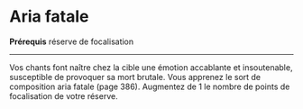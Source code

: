 # Aria fatale

<p><strong>Prérequis</strong> réserve de focalisation</p>
<hr>
<p>Vos chants font naître chez la cible une émotion accablante et insoutenable, susceptible de provoquer sa mort brutale. Vous apprenez le sort de composition aria fatale (page 386). Augmentez de 1 le nombre de points de focalisation de votre réserve.</p>